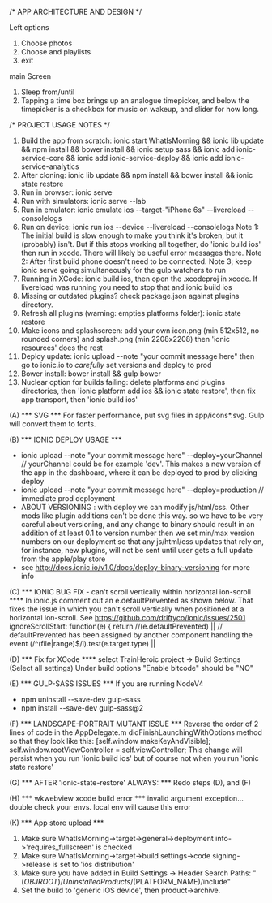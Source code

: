 /* APP ARCHITECTURE AND DESIGN */

Left options
1. Choose photos
2. Choose and playlists
3. exit

main Screen
1. Sleep from/until
2. Tapping a time box brings up an analogue timepicker, and below the timepicker is a checkbox for music on wakeup, and slider for how long.





/* PROJECT USAGE NOTES */

1. Build the app from scratch: ionic start WhatIsMorning && ionic lib update && npm install && bower install &&
     ionic setup sass && ionic add ionic-service-core && ionic add ionic-service-deploy && ionic add ionic-service-analytics
2. After cloning: ionic lib update && npm install && bower install && ionic state restore
3. Run in browser: ionic serve
4. Run with simulators: ionic serve --lab
5. Run in emulator: ionic emulate ios --target-"iPhone 6s" --livereload --consolelogs
6. Run on device: ionic run ios --device --livereload --consolelogs
     Note 1: The initial build is slow enough to make you think it's broken, but it (probably) isn't.
           But if this stops working all together, do 'ionic build ios' then run in xcode.  There will likely be useful error messages there.
     Note 2: After first build phone doesn't need to be connected.
     Note 3; keep ionic serve going simultaneously for the gulp watchers to run
7. Running in XCode: ionic build ios, then open the .xcodeproj in xcode.  If livereload was running you need to stop that and ionic build ios
7. Missing or outdated plugins? check package.json against plugins directory.
8. Refresh all plugins (warning: empties platforms folder): ionic state restore
9. Make icons and splashscreen: add your own icon.png (min 512x512, no rounded corners) and splash.png (min 2208x2208) then 'ionic resources' does the rest
10. Deploy update: ionic upload --note "your commit message here" then go to ionic.io to *carefully* set versions and deploy to prod
11. Bower install:   bower install <BLAH> && gulp bower
12. Nuclear option for builds failing: delete platforms and plugins directories, then 'ionic platform add ios && ionic state restore', then fix app transport, then 'ionic build ios'

(A) *** SVG ***
For faster performance, put svg files in app/icons*.svg.  Gulp will convert them to fonts.

(B) *** IONIC DEPLOY USAGE ***
- ionic upload --note "your commit message here" --deploy=yourChannel // yourChannel could be for example 'dev'.  This makes a new version of the app in the dashboard, where it can be deployed to prod by clicking deploy
- ionic upload --note "your commit message here" --deploy=production // immediate prod deployment
- ABOUT VERSIONING : with deploy we can modify js/html/css.  Other mods like plugin additions can't be done this way.
  so we have to be very careful about versioning, and any change to binary should result in an addition of at least 0.1 to version number
  then we set min/max version numbers on our deployment so that any js/html/css updates that rely on, for instance, new plugins, will
  not be sent until user gets a full update from the apple/play store
- see http://docs.ionic.io/v1.0/docs/deploy-binary-versioning for more info

(C) *** IONIC BUG FIX - can't scroll vertically within horizontal ion-scroll ****
In ionic.js comment out an e.defaultPrevented as shown below.   That fixes the issue in which you can't scroll vertically
when positioned at a horizontal ion-scroll.  See https://github.com/driftyco/ionic/issues/2501
 ignoreScrollStart: function(e) {
    return //(e.defaultPrevented) ||  // defaultPrevented has been assigned by another component handling the event
           (/^(file|range)$/i).test(e.target.type) ||

(D) *** Fix for XCode ****
select TrainHeroic project -> Build Settings (Select all settings)
Under build options "Enable bitcode" should be "NO"

(E) *** GULP-SASS ISSUES ***
If you are running NodeV4
 - npm uninstall --save-dev gulp-sass
 - npm install --save-dev gulp-sass@2

(F) *** LANDSCAPE-PORTRAIT MUTANT ISSUE ***
Reverse the order of 2 lines of code in the AppDelegate.m didFinishLaunchingWithOptions method so that they look like this:
    [self.window makeKeyAndVisible];
    self.window.rootViewController = self.viewController;
This change will persist when you run 'ionic build ios' but of course not when you run 'ionic state restore'

(G) *** AFTER 'ionic-state-restore' ALWAYS: ***
Redo steps (D), and (F)

(H) *** wkwebview xcode build error ***
invalid argument exception... double check your envs.  local env will cause this error


(K) *** App store upload ***
 1. Make sure WhatIsMorning->target->general->deployment info->'requires_fullscreen' is checked
 2. Make sure WhatIsMorning->target->build settings->code signing->release is set to 'ios distribution'
 3. Make sure you have added in Build Settings -> Header Search Paths: "$(OBJROOT)/UninstalledProducts/$(PLATFORM_NAME)/include"
 3. Set the build to 'generic iOS device', then product->archive.